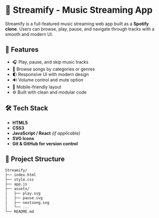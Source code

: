 # 🎵 Streamify - Music Streaming App

Streamify is a full-featured music streaming web app built as a **Spotify clone**. Users can browse, play, pause, and navigate through tracks with a smooth and modern UI.

## 🚀 Features

- 🎧 Play, pause, and skip music tracks
- 🎼 Browse songs by categories or genres
- 🌓 Responsive UI with modern design
- 🔊 Volume control and mute option
- 📱 Mobile-friendly layout
- ⚙️ Built with clean and modular code

## 🛠️ Tech Stack

- **HTML5**
- **CSS3**
- **JavaScript / React** *(if applicable)*
- **SVG Icons**
- **Git & GitHub for version control**

## 📁 Project Structure

```bash
Streamify/
├── index.html
├── style.css
├── app.js
├── assets/
│   ├── play.svg
│   ├── pause.svg
│   ├── nextsong.svg
│   └── ...
└── README.md
